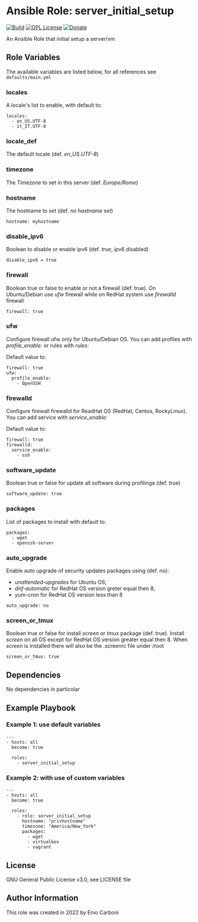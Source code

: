 # Ansible Role: server_initial_setup
[![Build](https://github.com/eniocarboni/server_initial_setup/actions/workflows/build.yml/badge.svg?branch=main)](https://github.com/eniocarboni/server_initial_setup/actions/workflows/build.yml) [![GPL License](https://img.shields.io/badge/license-GPL-blue.svg)](https://www.gnu.org/licenses/) [![Donate](https://img.shields.io/badge/Donate-PayPal-green.svg)](https://www.paypal.me/EnioCarboni)

An Ansible Role that initial setup a server/vm

## Role Variables

The available variables are listed below, for all references see `defaults/main.yml`

### locales

A locale's list to enable, with default to:
```
locales:
  - en_US.UTF-8
  - it_IT.UTF-8
```

### locale_def

The default locale (def. *en_US.UTF-8*)

### timezone

The Timezone to set in this server (def. *Europe/Rome*)

### hostname

The hostname to set (def. *no hastname set*)

```
hostname: myhostname
```

### disable_ipv6

Boolean to disable or enable ipv6 (def. *true*, ipv6 disabled)

```
disable_ipv6 = true
```

### firewall

Boolean true or false to enable or not a firewall (def. true).
On Ubuntu/Debian use *ufw* firewall while on RedHat system use *firewalld* firewall

```
firewall: true
```

### ufw

Configure firewall ufw only for Ubuntu/Debian OS.
You can add profiles with *profile_enable:* or rules with *rules:*

Default value to:

```
firewall: true
ufw:
  profile_enable:
    - OpenSSH
```

### firewalld

Configure firewall firewalld for ReadHat OS (RedHat, Centos, RockyLinux).
You can add service with *service_enable:*

Default value to:

```
firewall: true
firewalld:
  service_enable:
    - ssh
```

### software_update

Boolean true or false for update all software during profilinga (def. true)

```
software_update: true
```

### packages

List of packages to install with default to:

```
packages:
  - wget
  - openssh-server
```

### auto_upgrade

Enable auto upgrade of security updates packages using (def. no):
* *unattended-upgrades* for Ubuntu OS;
* *dnf-automatic* for RedHat OS version greter equal then 8;
* *yum-cron* for RedHat OS version less than 8

```
auto_upgrade: no
```

### screen_or_tmux

Boolean true or false for install *screen* or *tmux* package (def. true).
Install *screen* on all OS except for RedHat OS version greater equal then 8.
When *screen* is installed there will also be the .screenrc file under /root

```
screen_or_tmux: true
```

## Dependencies

No dependencies in particolar

## Example Playbook

### Example 1: use default variables

```
---
- hosts: all
  become: true

  roles:
    - server_initial_setup
```

### Example 2: with use of custom variables

```
---
- hosts: all
  become: true

  roles:
    - role: server_initial_setup
      hostname: "privhostname"
      timezone: "America/New_York"
      packages:
        - wget
        - virtualbox
        - vagrant
```

License
-------

GNU General Public License v3.0, see LICENSE file 

Author Information
------------------

This role was created in 2022 by Enio Carboni
